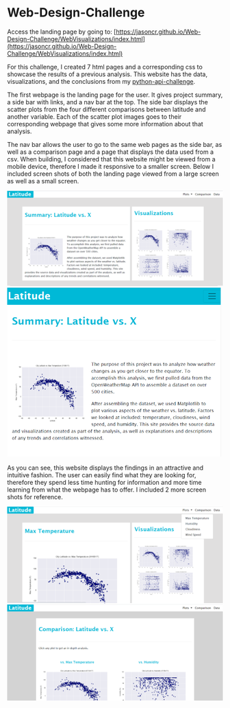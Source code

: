 # Web-Design-Challenge
Access the landing page by going to:  [https://jasoncr.github.io/Web-Design-Challenge/WebVisualizations/index.html](https://jasoncr.github.io/Web-Design-Challenge/WebVisualizations/index.html)

For this challenge, I created 7 html pages and a corresponding css to showcase the results of a previous analysis. This website has the data, visualizations, and the conclusions from my [python-api-challenge](https://github.com/jasoncr/python-api-challenge). 

The first webpage is the landing page for the user. It gives project summary, a side bar with links, and a nav bar at the top. The side bar displays the scatter plots from the four different comparisons between latitude and another variable. Each of the scatter plot images goes to their corresponding webpage that gives some more information about that analysis. 

The nav bar allows the user to go to the same web pages as the side bar, as well as a comparison page and a page that displays the data used from a csv. When building, I considered that this website might be viewed from a mobile device, therefore I made it responsive to a smaller screen. Below I included screen shots of both the landing page viewed from a large screen as well as a small screen. 

<img src="WebVisualizations/Resources/assets/images/landing_large.png" width=750>

<img src="WebVisualizations/Resources/assets/images/landing_small.png" width=500>

As you can see, this website displays the findings in an attractive and intuitive fashion. The user can easily find what they are looking for, therefore they spend less time  hunting for information and more time learning from what the webpage has to offer. I included 2 more screen shots for reference. 

<img src="WebVisualizations/Resources/assets/images/max_temp.png" width=750>

<img src="WebVisualizations/Resources/assets/images/comparison.png" width=750>


